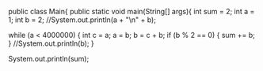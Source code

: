 public class Main{
public static void main(String[] args){
int sum = 2;
int a = 1;
int b = 2;
//System.out.println(a + "\n" + b);

while (a < 4000000) {
int c = a;
a = b;
b = c + b;
if (b % 2 == 0) {
sum += b;
}
//System.out.println(b);
}

System.out.println(sum);

